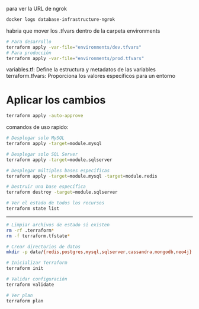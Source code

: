 para ver la URL de ngrok
```sh
docker logs database-infrastructure-ngrok
```
habria que mover los .tfvars dentro de la carpeta environments
```sh
# Para desarrollo
terraform apply -var-file="environments/dev.tfvars"
# Para producción
terraform apply -var-file="environments/prod.tfvars"
```
variables.tf: Define la estructura y metadatos de las variables
terraform.tfvars: Proporciona los valores específicos para un entorno

# Aplicar los cambios
```sh
terraform apply -auto-approve
```

comandos  de uso rapido:
```sh
# Desplegar solo MySQL
terraform apply -target=module.mysql

# Desplegar solo SQL Server
terraform apply -target=module.sqlserver

# Desplegar múltiples bases específicas
terraform apply -target=module.mysql -target=module.redis

# Destruir una base específica
terraform destroy -target=module.sqlserver

# Ver el estado de todos los recursos
terraform state list
```

---
```sh
# Limpiar archivos de estado si existen
rm -rf .terraform*
rm -f terraform.tfstate*

# Crear directorios de datos
mkdir -p data/{redis,postgres,mysql,sqlserver,cassandra,mongodb,neo4j}

# Inicializar Terraform
terraform init

# Validar configuración
terraform validate

# Ver plan
terraform plan
```